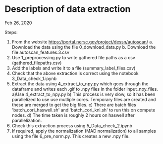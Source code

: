 # Description of data extraction
Feb 26, 2020


Steps:
1. From the website https://portal.nersc.gov/project/dessn/autoscan/
    a. Download the data using the file 0_download_data.py
    b. Download the file autoscan_features.3.csv 
2. Use 1_preprocessing.py to write gathered file paths as a csv (gathered_filepaths.csv)
3. Add the labels and write it to a file (summary_label_files.csv)
4. Check that the above extraction is correct using the notebook 3_Data_check_1.ipynb
5. Extract the data using 4_extract_to_npy.py which goes through the dataframe and writes each .gif to .npy files in the folder input_npy_files.
    a)Use 4_extract_to_npy.py 
    b) This process is very slow, so it has been parallelized to use use mutliple cores. Temporary files are created and these are merged to get the big files.
    c) There are batch files 'batch_cori_haswell.sh' and 'batch_cori_knl.sh' to run this on compute nodes. 
    d) The time taken is roughly 2 hours on haswell after parallelization.
6. Check this extraction process using 5_Data_check_2.ipynb 
7. If required, apply the normalization (MAD normalization) to all samples using the file 6_pre_norm.py. This creates a new .npy file.
